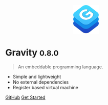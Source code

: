 <p align="center">
<img src="../assets/images/logo.png" height="90px" alt="Gravity Programming Language" title="Gravity Programming Language">
</p>

# Gravity <small>0.8.0</small>
> An embeddable programming language.

* Simple and lightweight
* No external dependencies
* Register based virtual machine

[GitHub](https://github.com/marcobambini/gravity)
[Get Started](README.md)
